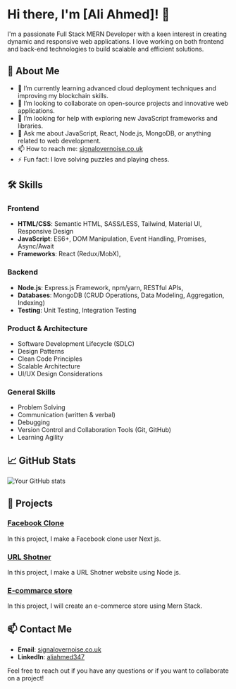 # Hi there, I'm [Ali Ahmed]! 👋

I'm a passionate Full Stack MERN Developer with a keen interest in creating dynamic and responsive web applications. I love working on both frontend and back-end technologies to build scalable and efficient solutions.

## 🚀 About Me

- 🌱 I’m currently learning advanced cloud deployment techniques and improving my blockchain skills.
- 👯 I’m looking to collaborate on open-source projects and innovative web applications.
- 🤔 I’m looking for help with exploring new JavaScript frameworks and libraries.
- 💬 Ask me about JavaScript, React, Node.js, MongoDB, or anything related to web development.
- 📫 How to reach me: [signalovernoise.co.uk](mailto:ahmed@signalovernoise.co.uk)
- ⚡ Fun fact: I love solving puzzles and playing chess.

## 🛠️ Skills

### Frontend
- **HTML/CSS**: Semantic HTML, SASS/LESS, Tailwind, Material UI, Responsive Design
- **JavaScript**: ES6+, DOM Manipulation, Event Handling, Promises, Async/Await
- **Frameworks**: React (Redux/MobX), 

### Backend
- **Node.js**: Express.js Framework, npm/yarn, RESTful APIs,
- **Databases**: MongoDB (CRUD Operations, Data Modeling, Aggregation, Indexing)
- **Testing**: Unit Testing, Integration Testing


### Product & Architecture
- Software Development Lifecycle (SDLC)
- Design Patterns
- Clean Code Principles
- Scalable Architecture
- UI/UX Design Considerations

### General Skills
- Problem Solving
- Communication (written & verbal)
- Debugging
- Version Control and Collaboration Tools (Git, GitHub)
- Learning Agility

## 📈 GitHub Stats

![Your GitHub stats](https://github-readme-stats.vercel.app/api?username=aliahmed347&show_icons=true&hide_title=true)

## 📂 Projects

### [Facebook Clone](https://github.com/aliahmed347/facebook_clone_next-js)
In this project, I make a Facebook clone user Next js.

### [URL Shotner](https://github.com/aliahmed347/ulr_shotner_application_with_node-js)
In this project, I make a URL Shotner website using Node js.

### [E-commarce store](https://github.com/aliahmed347/complete_e-commerc_store_in_mern_stack)
In this project, I will create an e-commerce store using Mern Stack.

## 📫 Contact Me

- **Email**: [signalovernoise.co.uk](mailto:signalovernoise.co.uk)
- **LinkedIn**: [aliahmed347](https://www.linkedin.com/in/aliahmed347/)

Feel free to reach out if you have any questions or if you want to collaborate on a project!
